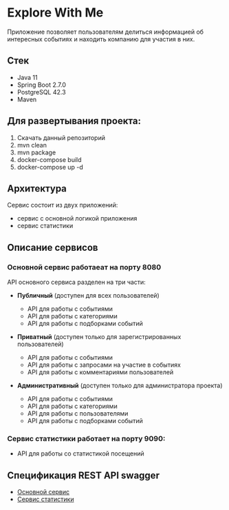 # Explore With Me
Приложение позволяет пользователям делиться информацией об интересных событиях и находить компанию для участия в них.

## Стек
- Java 11
- Spring Boot 2.7.0
- PostgreSQL 42.3
- Maven 

## Для развертывания проекта:
1. Скачать данный репозиторий
2. mvn clean
3. mvn package
4. docker-compose build
5. docker-compose up -d

## Архитектура
Сервис состоит из двух приложений:
- сервис с основной логикой приложения
- сервис статистики 

## Описание сервисов
### Основной сервис работаеат на порту 8080
API основного сервиса разделен на три части:

- **Публичный** (доступен для всех пользователей)
  - API для работы с событиями
  - API для работы с категориями
  - API для работы с подборками событий
    
- **Приватный** (доступен только для зарегистрированных пользователей)
  - API для работы с событиями
  - API для работы с запросами на участие в событиях
  - API для работы с комментариями пользователей
    
- **Административный** (доступен только для администратора проекта)
  - API для работы с событиями
  - API для работы с категориями
  - API для работы с пользователями
  - API для работы с подборками событий
    
### Сервис статистики работает на порту 9090:
  - API для работы со статистикой посещений
    
## Спецификация REST API swagger
- [Основной сервис](https://github.com/AleksandrBondar24/java-explore-with-me/blob/main/ewm-main-service-spec.json)
- [Сервис статистики](https://github.com/AleksandrBondar24/java-explore-with-me/blob/main/ewm-stats-service-spec.json)
